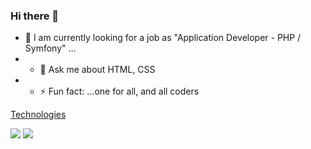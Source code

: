 ### Hi there 👋

- 🌱 I am currently looking for a job as "Application Developer - PHP / Symfony" ...
- - 💬 Ask me about HTML, CSS
- - ⚡ Fun fact: ...one for all, and all coders 

[Technologies](#technologies)

![](https://github-readme-stats.vercel.app/api/top-langs/?username=mecbil&theme=radical&hide_langs_below=8)
![](https://github-readme-stats.vercel.app/api?username=mecbil&show_icons=true&theme=radical&count_private=true)

<!--
**mecbil/MECBIL** is a ✨ _special_ ✨ repository because its `README.md` (this file) appears on your GitHub profile.

Here are some ideas to get you started:

- 🔭 I’m currently working on ...
- 🌱 I’m currently learning ...
- 👯 I’m looking to collaborate on ...
- 🤔 I’m looking for help with ...
- 💬 Ask me about ...
- 📫 How to reach me: ...
- 😄 Pronouns: ...
- ⚡ Fun fact: ...
-->
